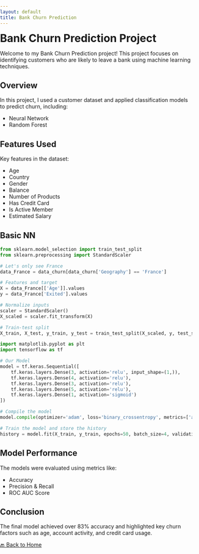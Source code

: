 ```yaml
---
layout: default
title: Bank Churn Prediction
---
```

<style>
  h1 {
    border: none;  /* h1 태그에 적용된 border 제거 */
    margin: 0;     /* margin 제거 */
    padding: 0;    /* padding 제거 */
  }

  hr {
    display: none;  /* 수평선 제거 */
  }

  /* 추가로 전체적인 스타일 조정 */
  body {
    margin: 0;
    padding: 0;
  }

  .content {
    margin-top: 20px; /* 내용 위쪽 여백을 조정 */
  }
</style>

# Bank Churn Prediction Project

Welcome to my Bank Churn Prediction project! This project focuses on identifying customers who are likely to leave a bank using machine learning techniques.

## Overview

In this project, I used a customer dataset and applied classification models to predict churn, including:

- Neural Network
- Random Forest

## Features Used

Key features in the dataset:

- Age
- Country
- Gender
- Balance
- Number of Products
- Has Credit Card
- Is Active Member
- Estimated Salary

## Basic NN

```python
from sklearn.model_selection import train_test_split
from sklearn.preprocessing import StandardScaler

# Let's only see France
data_France = data_churn[data_churn['Geography'] == 'France']

# Features and target
X = data_France[['Age']].values
y = data_France['Exited'].values

# Normalize inputs
scaler = StandardScaler()
X_scaled = scaler.fit_transform(X)

# Train-test split
X_train, X_test, y_train, y_test = train_test_split(X_scaled, y, test_size=0.2, random_state=1015)

import matplotlib.pyplot as plt
import tensorflow as tf

# Our Model
model = tf.keras.Sequential([
    tf.keras.layers.Dense(3, activation='relu', input_shape=(1,)),
    tf.keras.layers.Dense(4, activation='relu'),
    tf.keras.layers.Dense(3, activation='relu'),
    tf.keras.layers.Dense(5, activation='relu'),
    tf.keras.layers.Dense(1, activation='sigmoid')
])

# Compile the model
model.compile(optimizer='adam', loss='binary_crossentropy', metrics=['accuracy'])

# Train the model and store the history
history = model.fit(X_train, y_train, epochs=50, batch_size=4, validation_split=0.1)
```

## Model Performance

The models were evaluated using metrics like:

- Accuracy
- Precision & Recall
- ROC AUC Score

## Conclusion

The final model achieved over 83% accuracy and highlighted key churn factors such as age, account activity, and credit card usage.

[🔙 Back to Home](../index.html)
